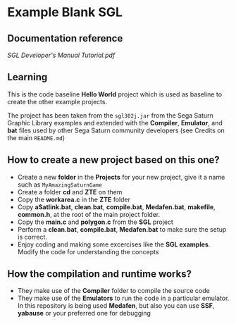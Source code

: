 # Example Blank SGL
 
## Documentation reference

_SGL Developer's Manual Tutorial.pdf_

## Learning  

This is the code baseline **Hello World** project which is used as baseline to create the other example projects.

The project has been taken from the `sgl302j.jar` from the Sega Saturn Graphic Library examples and extended with the **Compiler**, **Emulator**, and **bat** files used by other Sega Saturn community developers (see Credits on the main `README.md`)

## How to create a new project based on this one?

- Create a new **folder** in the **Projects** for your new project, give it a name such as `MyAmazingSaturnGame`
- Create a folder **cd** and **ZTE** on them
- Copy the **workarea.c** in the **ZTE** folder
- Copy **aSatlink.bat**, **clean.bat**, **compile.bat**, **Medafen.bat**, **makefile**, **common.h**,  at the root of the main project folder.
- Copy the **main.c** and **polygon.c** from the **SGL** project
- Perform a **clean.bat**, **compile.bat**, **Medafen.bat** to make sure the setup is correct.
- Enjoy coding and making some excercises like the **SGL examples**. Modify the code for understanding the concepts

## How the compilation and runtime works?

- They make use of the **Compiler** folder to compile the source code
- They make use of the **Emulators** to run the code in a particular emulator. In this repository is being used **Medafen**, but also you can use **SSF**, **yabause** or your preferred one for debugging

